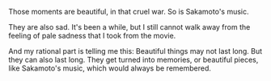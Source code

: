 Those moments are beautiful, in that cruel war. So is Sakamoto's music.

They are also sad. It's been a while, but I still cannot walk away from the feeling of pale sadness that I took from the movie. 

And my rational part is telling me this: Beautiful things may not last long. But they can also last long. They get turned into memories, or beautiful pieces, like Sakamoto's music, which would always be remembered.
